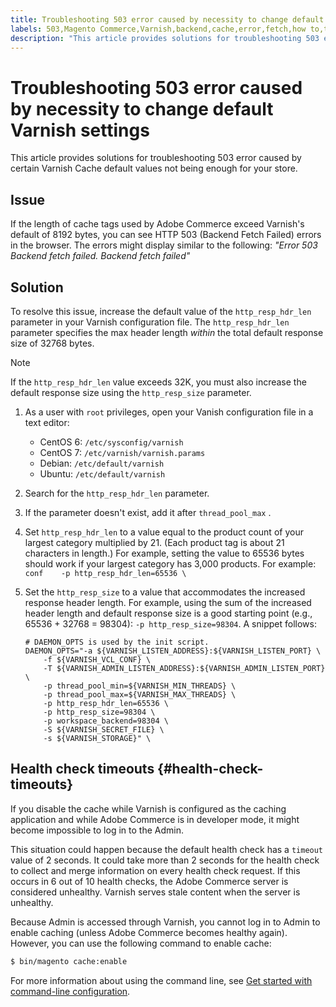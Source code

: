 ```yaml
---
title: Troubleshooting 503 error caused by necessity to change default Varnish settings
labels: 503,Magento Commerce,Varnish,backend,cache,error,fetch,how to,troubleshooting,Adobe Commerce
description: "This article provides solutions for troubleshooting 503 error caused by certain Varnish Cache default values not being enough for your store."
---
```


# Troubleshooting 503 error caused by necessity to change default Varnish settings

This article provides solutions for troubleshooting 503 error caused by certain Varnish Cache default values not being enough for your store.

## Issue

If the length of cache tags used by Adobe Commerce exceed Varnish's default of 8192 bytes, you can see HTTP 503 (Backend Fetch Failed) errors in the browser. The errors might display similar to the following: *"Error 503 Backend fetch failed. Backend fetch failed"*

## Solution

To resolve this issue, increase the default value of the `http_resp_hdr_len` parameter in your Varnish configuration file. The `http_resp_hdr_len` parameter specifies the max header length *within* the total default response size of 32768 bytes.

>[!NOTE]
>
>If the `http_resp_hdr_len` value exceeds 32K, you must also increase the default response size using the `http_resp_size` parameter.

1. As a user with `root` privileges, open your Vanish configuration file in a text editor:
    * CentOS 6: `/etc/sysconfig/varnish`
    * CentOS 7: `/etc/varnish/varnish.params`
    * Debian: `/etc/default/varnish`
    * Ubuntu: `/etc/default/varnish`
1. Search for the `http_resp_hdr_len` parameter.
1. If the parameter doesn't exist, add it after `thread_pool_max` .
1. Set `http_resp_hdr_len` to a value equal to the product count of your largest category multiplied by 21. (Each product tag is about 21 characters in length.)    For example, setting the value to 65536 bytes should work if your largest category has 3,000 products.    For example:    ```conf    -p http_resp_hdr_len=65536 \    ```
1. Set the `http_resp_size` to a value that accommodates the increased response header length.    For example, using the sum of the increased header length and default response size is a good starting point (e.g., 65536 + 32768 = 98304): `-p http_resp_size=98304`. A snippet follows:

    ```
    # DAEMON_OPTS is used by the init script.
    DAEMON_OPTS="-a ${VARNISH_LISTEN_ADDRESS}:${VARNISH_LISTEN_PORT} \
        -f ${VARNISH_VCL_CONF} \
        -T ${VARNISH_ADMIN_LISTEN_ADDRESS}:${VARNISH_ADMIN_LISTEN_PORT} \
        -p thread_pool_min=${VARNISH_MIN_THREADS} \
        -p thread_pool_max=${VARNISH_MAX_THREADS} \
        -p http_resp_hdr_len=65536 \
        -p http_resp_size=98304 \
        -p workspace_backend=98304 \
        -S ${VARNISH_SECRET_FILE} \
        -s ${VARNISH_STORAGE}" \
    ```

## Health check timeouts {#health-check-timeouts}

If you disable the cache while Varnish is configured as the caching application and while Adobe Commerce is in developer mode, it might become impossible to log in to the Admin.

This situation could happen because the default health check has a `timeout` value of 2 seconds. It could take more than 2 seconds for the health check to collect and merge information on every health check request. If this occurs in 6 out of 10 health checks, the Adobe Commerce server is considered unhealthy. Varnish serves stale content when the server is unhealthy.

Because Admin is accessed through Varnish, you cannot log in to Admin to enable caching (unless Adobe Commerce becomes healthy again). However, you can use the following command to enable cache:

```bash
$ bin/magento cache:enable
```

For more information about using the command line, see [Get started with command-line configuration](https://devdocs.magento.com/guides/v2.3/config-guide/cli/config-cli-subcommands.html). 
